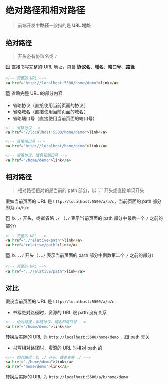 # 绝对路径和相对路径

> 前端开发中**路径**一般指的是 **URL 地址**

## 绝对路径
> 开头必有协议名或 `/`

1️⃣ 直接书写完整的 URL 地址，包含 **协议名**、**域名**、**端口号**、**路径**
```html
<!-- 完整的 URL -->
<a href="http://localhost:5500/home/demo">link</a>
```

2️⃣ 省略完整 URL 的部分内容
  * 省略协议（直接使用当前页面的协议）
  * 省略域名（直接使用当前页面的域名）
  * 省略端口号（直接使用当前页面的端口号）

```html
<!-- 省略协议 -->
<a href="//localhost:5500/home/demo">link</a>

<!-- 省略端口号 -->
<a href="http://localhost/home/demo">link</a>

<!-- 省略协议、域名和端口号 -->
<a href="/home/demo">link</a>
```

## 相对路径

> 相对路径相对的是当前的 path 部分，以 `.`` 开头或直接单词开头

假如当前页面的 URL 是 `http://localhost:5500/a/b/c`，当前页面的 path 部分即为 `/a/b/c`

1️⃣ 以 `./` 开头，或者省略 `./` （`./` 表示当前页面的 path 部分中最后一个 `/` 之前的部分）
```html
<!-- 完整的 URL -->
<a href="./relative/path">link</a>
<a href="relative/path">link</a>
```

2️⃣ 以 `../` 开头（`../` 表示当前页面的 path 部分中倒数第二个 `/` 之前的部分）
```html
<!-- 完整的 URL -->
<a href="../relative/path">link</a>
```

## 对比

假设当前页面的 URL 是 `http://localhost:5500/a/b/c`

- 书写绝对路径时，资源的 URL 跟 path 没有关系

```html
<!-- 绝对路径：省略协议、域名和端口号 -->
<a href="/home/demo">link</a>
```

转换后实际的 URL 为 `http://localhost:5500/home/demo` ，跟 path 无关

- 书写相对路径时，资源的 URL 时相对 path 的

```html
<!-- 相对路径：以 ./ 开头，或者省略 ./ -->
<a href="./home/demo">link</a>
<a href="home/demo">link</a>
```

转换后实际的 URL 为 `http://localhost:5500/a/b/home/demo`
